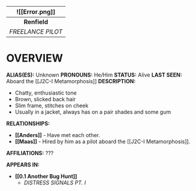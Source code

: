 
|  ![[Error.png]]   |
| :---------------: |
|   **Renfield**    |
| *FREELANCE PILOT* |

# **OVERVIEW**
**ALIAS(ES):** Unknown
**PRONOUNS:** He/Him
**STATUS:** Alive
**LAST SEEN:** Aboard the [[J2C-I Metamorphosis]]
**DESCRIPTION:**
- Chatty, enthusiastic tone
- Brown, slicked back hair
- Slim frame, stitches on cheek
- Usually in a jacket, always has on a pair shades and some gum

**RELATIONSHIPS:**
- **[[Anders]]** - Have met each other.
- **[[Maas]]** - Hired by him as a pilot aboard the [[J2C-I Metamorphosis]].

**AFFILIATIONS:** ???

**APPEARS IN:**
- **[[0.1 Another Bug Hunt]]**
   - *DISTRESS SIGNALS PT. I*
